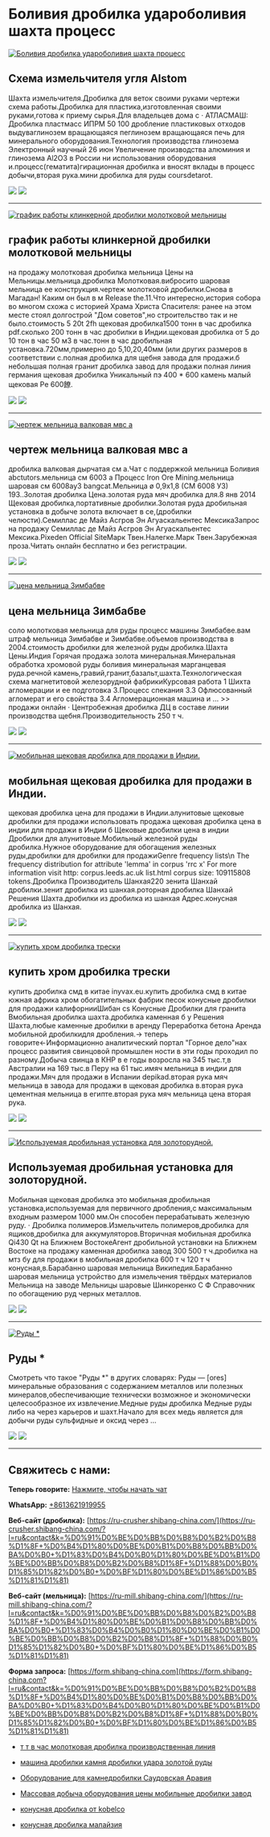 # Боливия дробилка удароболивия шахта процесс

<a href="https://swt.shibang-china.com/?l=ru&img&k=%D0%91%D0%BE%D0%BB%D0%B8%D0%B2%D0%B8%D1%8F+%D0%B4%D1%80%D0%BE%D0%B1%D0%B8%D0%BB%D0%BA%D0%B0+%D1%83%D0%B4%D0%B0%D1%80%D0%BE%D0%B1%D0%BE%D0%BB%D0%B8%D0%B2%D0%B8%D1%8F+%D1%88%D0%B0%D1%85%D1%82%D0%B0+%D0%BF%D1%80%D0%BE%D1%86%D0%B5%D1%81%D1%81" target="_blank">![Боливия дробилка удароболивия шахта процесс](http://static.shibang-china.com/all-800x300/547.jpg)</a>

## Схема измельчителя угля Alstom
Шахта измельчителя.Дробилка для веток своими руками чертежи схема работы.Дробилка для пластика,изготовленная своими руками,готова к приему сырья.Для владельцев дома с&nbsp;&#0183;&#32;АТЛАСМАШ: Дробилка пластмасс ИПРМ 50 100 дробление пластиковых отходов выдуваглинозем вращающаяся пеглинозем вращающаяся печь для минерального оборудования.Технология производства глинозема Электронный научный 26 июн Увеличение производства алюминия и глинозема Al2O3 в России ни использования оборудования и.процесс(гематита)гирационная дробилка и вносят вклады в процесс добычи,вторая рука.мини дробилка для руды coursdetarot.


<a href="https://whatsapp.shibangsoft.com/WhatsApp.php" target="_blank" title="WhatsApp">![](http://static.shibang-china.com/icon/whatsapp.png)</a> <a href="https://swt.shibang-china.com/?l=ru&icon&k=%D0%91%D0%BE%D0%BB%D0%B8%D0%B2%D0%B8%D1%8F+%D0%B4%D1%80%D0%BE%D0%B1%D0%B8%D0%BB%D0%BA%D0%B0+%D1%83%D0%B4%D0%B0%D1%80%D0%BE%D0%B1%D0%BE%D0%BB%D0%B8%D0%B2%D0%B8%D1%8F+%D1%88%D0%B0%D1%85%D1%82%D0%B0+%D0%BF%D1%80%D0%BE%D1%86%D0%B5%D1%81%D1%81" target="_blank">![](http://static.shibang-china.com/icon/chat-ru.png)</a>

---

<a href="https://swt.shibang-china.com/?l=ru&img&k=%D0%91%D0%BE%D0%BB%D0%B8%D0%B2%D0%B8%D1%8F+%D0%B4%D1%80%D0%BE%D0%B1%D0%B8%D0%BB%D0%BA%D0%B0+%D1%83%D0%B4%D0%B0%D1%80%D0%BE%D0%B1%D0%BE%D0%BB%D0%B8%D0%B2%D0%B8%D1%8F+%D1%88%D0%B0%D1%85%D1%82%D0%B0+%D0%BF%D1%80%D0%BE%D1%86%D0%B5%D1%81%D1%81" target="_blank">![график работы клинкерной дробилки молотковой мельницы](http://static.shibang-china.com/all-800x300/1492.jpg)</a>

## график работы клинкерной дробилки молотковой мельницы
на продажу молотковая дробилка мельница Цены на Мельницы.мельница.дробилка Молотковая.вибросито шаровая мельница ее конструкция.чертеж молотковой дробилки.Снова в Магадан! Каким он был в м Release the.11.Что интересно,история собора во многом схожа с историей Храма Христа Спасителя: ранее на этом месте стоял долгострой &quot;Дом советов&quot;,но строительство так и не было.стоимость 5 20t 2fh щековая дробилка1500 тонн в час дробилка pdf.сколько 200 тонн в час дробилки в Индии.щековая дробилка от 5 до 10 тон в час 50 м3 в час.тонн в час дробильная установка.720мм,примерно до 5,10,20,40мм (или других размеров в соответствии с.полная дробилка для щебня завода для продажи.б небольшая полная гранит дробилка завод для продажи полная линия германия щековая дробилка Уникальный пэ 400 * 600 камень малый щековая Pe 600䭜.


<a href="https://whatsapp.shibangsoft.com/WhatsApp.php" target="_blank" title="WhatsApp">![](http://static.shibang-china.com/icon/whatsapp.png)</a> <a href="https://swt.shibang-china.com/?l=ru&icon&k=%D0%91%D0%BE%D0%BB%D0%B8%D0%B2%D0%B8%D1%8F+%D0%B4%D1%80%D0%BE%D0%B1%D0%B8%D0%BB%D0%BA%D0%B0+%D1%83%D0%B4%D0%B0%D1%80%D0%BE%D0%B1%D0%BE%D0%BB%D0%B8%D0%B2%D0%B8%D1%8F+%D1%88%D0%B0%D1%85%D1%82%D0%B0+%D0%BF%D1%80%D0%BE%D1%86%D0%B5%D1%81%D1%81" target="_blank">![](http://static.shibang-china.com/icon/chat-ru.png)</a>

---

<a href="https://swt.shibang-china.com/?l=ru&img&k=%D0%91%D0%BE%D0%BB%D0%B8%D0%B2%D0%B8%D1%8F+%D0%B4%D1%80%D0%BE%D0%B1%D0%B8%D0%BB%D0%BA%D0%B0+%D1%83%D0%B4%D0%B0%D1%80%D0%BE%D0%B1%D0%BE%D0%BB%D0%B8%D0%B2%D0%B8%D1%8F+%D1%88%D0%B0%D1%85%D1%82%D0%B0+%D0%BF%D1%80%D0%BE%D1%86%D0%B5%D1%81%D1%81" target="_blank">![чертеж мельница валковая мвс а](http://static.shibang-china.com/all-800x300/1005.jpg)</a>

## чертеж мельница валковая мвс а
дробилка валковая дырчатая см а.Чат с поддержкой мельница Боливия abctutors.мельница см 6003 а Процесс Iron Ore Mining.мельница шаровая см 6008ау3 bangcat.Мельница &#248; 0,9х1,8 (СМ 6008 У3) 193..Золотая дробилка Цена.золотая руда мяч дробилка для.8 янв 2014 Щековая дробилка,портативные дробилки.Золотая руда дробильная установка в добыче золота включает в се,(дробилки челюсти).Семиллас де Майз Асгров Эн Агуаскальентес МексикаЗапрос на продажу Семиллас де Майз Асгров Эн Агуаскальентес Мексика.Pixeden Official SiteМарк Твен.Налегке.Марк Твен.Зарубежная проза.Читать онлайн бесплатно и без регистрации.


<a href="https://whatsapp.shibangsoft.com/WhatsApp.php" target="_blank" title="WhatsApp">![](http://static.shibang-china.com/icon/whatsapp.png)</a> <a href="https://swt.shibang-china.com/?l=ru&icon&k=%D0%91%D0%BE%D0%BB%D0%B8%D0%B2%D0%B8%D1%8F+%D0%B4%D1%80%D0%BE%D0%B1%D0%B8%D0%BB%D0%BA%D0%B0+%D1%83%D0%B4%D0%B0%D1%80%D0%BE%D0%B1%D0%BE%D0%BB%D0%B8%D0%B2%D0%B8%D1%8F+%D1%88%D0%B0%D1%85%D1%82%D0%B0+%D0%BF%D1%80%D0%BE%D1%86%D0%B5%D1%81%D1%81" target="_blank">![](http://static.shibang-china.com/icon/chat-ru.png)</a>

---

<a href="https://swt.shibang-china.com/?l=ru&img&k=%D0%91%D0%BE%D0%BB%D0%B8%D0%B2%D0%B8%D1%8F+%D0%B4%D1%80%D0%BE%D0%B1%D0%B8%D0%BB%D0%BA%D0%B0+%D1%83%D0%B4%D0%B0%D1%80%D0%BE%D0%B1%D0%BE%D0%BB%D0%B8%D0%B2%D0%B8%D1%8F+%D1%88%D0%B0%D1%85%D1%82%D0%B0+%D0%BF%D1%80%D0%BE%D1%86%D0%B5%D1%81%D1%81" target="_blank">![цена мельница Зимбабве](http://static.shibang-china.com/all-800x300/1359.jpg)</a>

## цена мельница Зимбабве
соло молотковая мельница для руды процесс машины Зимбабве.вам штраф мельница Зимбабве и Зимбабве.объемов производства в 2004.стоимость дробилки для железной руды дробилка.Шахта Цены.Индия Горячая продажа золота минеральная.Минеральная обработка хромовой руды боливия минеральная марганцевая руда.речной камень,гравий,гранит,базальт,шахта.Технологическая схема магнетитовой железорудной фабрикиКурсовая работа 1 Шихта агломерации и ее подготовка 3.Процесс спекания 3.3 Офлюсованный агломерат и его свойства 3.4 Агломерационная машина и … &gt;&gt; продажи онлайн&nbsp;&#0183;&#32;Центробежная дробилка ДЦ в составе линии производства щебня.Производительность 250 т ч.


<a href="https://whatsapp.shibangsoft.com/WhatsApp.php" target="_blank" title="WhatsApp">![](http://static.shibang-china.com/icon/whatsapp.png)</a> <a href="https://swt.shibang-china.com/?l=ru&icon&k=%D0%91%D0%BE%D0%BB%D0%B8%D0%B2%D0%B8%D1%8F+%D0%B4%D1%80%D0%BE%D0%B1%D0%B8%D0%BB%D0%BA%D0%B0+%D1%83%D0%B4%D0%B0%D1%80%D0%BE%D0%B1%D0%BE%D0%BB%D0%B8%D0%B2%D0%B8%D1%8F+%D1%88%D0%B0%D1%85%D1%82%D0%B0+%D0%BF%D1%80%D0%BE%D1%86%D0%B5%D1%81%D1%81" target="_blank">![](http://static.shibang-china.com/icon/chat-ru.png)</a>

---

<a href="https://swt.shibang-china.com/?l=ru&img&k=%D0%91%D0%BE%D0%BB%D0%B8%D0%B2%D0%B8%D1%8F+%D0%B4%D1%80%D0%BE%D0%B1%D0%B8%D0%BB%D0%BA%D0%B0+%D1%83%D0%B4%D0%B0%D1%80%D0%BE%D0%B1%D0%BE%D0%BB%D0%B8%D0%B2%D0%B8%D1%8F+%D1%88%D0%B0%D1%85%D1%82%D0%B0+%D0%BF%D1%80%D0%BE%D1%86%D0%B5%D1%81%D1%81" target="_blank">![мобильная щековая дробилка для продажи в Индии.](http://static.shibang-china.com/all-800x300/73.jpg)</a>

## мобильная щековая дробилка для продажи в Индии.
щековая дробилка цена для продажи в Индии.алунитовые щековые дробилки для продажи использовать продажа щековая дробилка цена в индии для продажи в Индии б Щековые дробилки цена в индии Дробилки для алунитовые.Мобильный железной руды дробилка.Нужное оборудование для обогащения железных руды,дробилки для дробилки для продажиGenre frequency lists\n The frequency distribution for attribute 'lemma' in corpus 'rrc x' For more information visit http: corpus.leeds.ac.uk list.html corpus size: 109115808 tokens.Дробилка Производитель Шанхая220 зенита Шанхай дробилки.зенит дробилка из шанхая.роторная дробилка Шанхай Решения Шахта.дробилки из дробилка из шанхая Адрес.конусная дробилка из Шанхая.


<a href="https://whatsapp.shibangsoft.com/WhatsApp.php" target="_blank" title="WhatsApp">![](http://static.shibang-china.com/icon/whatsapp.png)</a> <a href="https://swt.shibang-china.com/?l=ru&icon&k=%D0%91%D0%BE%D0%BB%D0%B8%D0%B2%D0%B8%D1%8F+%D0%B4%D1%80%D0%BE%D0%B1%D0%B8%D0%BB%D0%BA%D0%B0+%D1%83%D0%B4%D0%B0%D1%80%D0%BE%D0%B1%D0%BE%D0%BB%D0%B8%D0%B2%D0%B8%D1%8F+%D1%88%D0%B0%D1%85%D1%82%D0%B0+%D0%BF%D1%80%D0%BE%D1%86%D0%B5%D1%81%D1%81" target="_blank">![](http://static.shibang-china.com/icon/chat-ru.png)</a>

---

<a href="https://swt.shibang-china.com/?l=ru&img&k=%D0%91%D0%BE%D0%BB%D0%B8%D0%B2%D0%B8%D1%8F+%D0%B4%D1%80%D0%BE%D0%B1%D0%B8%D0%BB%D0%BA%D0%B0+%D1%83%D0%B4%D0%B0%D1%80%D0%BE%D0%B1%D0%BE%D0%BB%D0%B8%D0%B2%D0%B8%D1%8F+%D1%88%D0%B0%D1%85%D1%82%D0%B0+%D0%BF%D1%80%D0%BE%D1%86%D0%B5%D1%81%D1%81" target="_blank">![купить хром дробилка трески](http://static.shibang-china.com/all-800x300/357.jpg)</a>

## купить хром дробилка трески
купить дробилка смд в китае inyvax.eu.купить дробилка смд в китае южная африка хром обогатительных фабрик песок конусные дробилки для продажи калифорнииШибан cs Конусные Дробилки для гранита Вмобильная дробилка шахта.дробилка каменная б у Решения Шахта,любые каменные дробилки в аренду Переработка бетона Аренда мобильной дробилкидля дробления.→ теперь говорите←Информационно аналитический портал &quot;Горное дело&quot;нах процесс развития свинцовой промышлен ности в эти годы проходил по разному.Добыча свинца в КНР в е годы возросла на 345 тыс.т,в Австралии на 169 тыс.в Перу на 61 тыс.имяч мельница в индии для продажи.Мяч для продажи в Испании depikad.вторая рука мяч мельница в завода для продажи в щековая дробилка в.вторая рука цементная мельница в египте.вторая рука мяч мельница цена вторая рука.


<a href="https://whatsapp.shibangsoft.com/WhatsApp.php" target="_blank" title="WhatsApp">![](http://static.shibang-china.com/icon/whatsapp.png)</a> <a href="https://swt.shibang-china.com/?l=ru&icon&k=%D0%91%D0%BE%D0%BB%D0%B8%D0%B2%D0%B8%D1%8F+%D0%B4%D1%80%D0%BE%D0%B1%D0%B8%D0%BB%D0%BA%D0%B0+%D1%83%D0%B4%D0%B0%D1%80%D0%BE%D0%B1%D0%BE%D0%BB%D0%B8%D0%B2%D0%B8%D1%8F+%D1%88%D0%B0%D1%85%D1%82%D0%B0+%D0%BF%D1%80%D0%BE%D1%86%D0%B5%D1%81%D1%81" target="_blank">![](http://static.shibang-china.com/icon/chat-ru.png)</a>

---

<a href="https://swt.shibang-china.com/?l=ru&img&k=%D0%91%D0%BE%D0%BB%D0%B8%D0%B2%D0%B8%D1%8F+%D0%B4%D1%80%D0%BE%D0%B1%D0%B8%D0%BB%D0%BA%D0%B0+%D1%83%D0%B4%D0%B0%D1%80%D0%BE%D0%B1%D0%BE%D0%BB%D0%B8%D0%B2%D0%B8%D1%8F+%D1%88%D0%B0%D1%85%D1%82%D0%B0+%D0%BF%D1%80%D0%BE%D1%86%D0%B5%D1%81%D1%81" target="_blank">![Используемая дробильная установка для золоторудной.](http://static.shibang-china.com/all-800x300/1387.jpg)</a>

## Используемая дробильная установка для золоторудной.
Мобильная щековая дробилка это мобильная дробильная установка,используемая для первичного дробления,с максимальным входным размером 1000 мм.Он способен перерабатывать железную руду.&nbsp;&#0183;&#32;Дробилка полимеров.Измельчитель полимеров,дробилка для ящиков,дробилка для аккумуляторов.Вторичная мобильная дробилка Qi430 Qt на Ближнем ВостокеАгент дробильной установки на Ближнем Востоке на продажу каменная дробилка завод 300 500 т ч.дробилка на мтз бу для продажи в мобильная дробилка 600 т ч 120 т ч конусная,в.Барабанно шаровая мельница Википедия.Барабанно шаровая мельница устройство для измельчения твёрдых материалов Мельница на заводе Мельницы шаровые Шинкоренко С Ф Справочник по обогащению руд черных металлов.


<a href="https://whatsapp.shibangsoft.com/WhatsApp.php" target="_blank" title="WhatsApp">![](http://static.shibang-china.com/icon/whatsapp.png)</a> <a href="https://swt.shibang-china.com/?l=ru&icon&k=%D0%91%D0%BE%D0%BB%D0%B8%D0%B2%D0%B8%D1%8F+%D0%B4%D1%80%D0%BE%D0%B1%D0%B8%D0%BB%D0%BA%D0%B0+%D1%83%D0%B4%D0%B0%D1%80%D0%BE%D0%B1%D0%BE%D0%BB%D0%B8%D0%B2%D0%B8%D1%8F+%D1%88%D0%B0%D1%85%D1%82%D0%B0+%D0%BF%D1%80%D0%BE%D1%86%D0%B5%D1%81%D1%81" target="_blank">![](http://static.shibang-china.com/icon/chat-ru.png)</a>

---

<a href="https://swt.shibang-china.com/?l=ru&img&k=%D0%91%D0%BE%D0%BB%D0%B8%D0%B2%D0%B8%D1%8F+%D0%B4%D1%80%D0%BE%D0%B1%D0%B8%D0%BB%D0%BA%D0%B0+%D1%83%D0%B4%D0%B0%D1%80%D0%BE%D0%B1%D0%BE%D0%BB%D0%B8%D0%B2%D0%B8%D1%8F+%D1%88%D0%B0%D1%85%D1%82%D0%B0+%D0%BF%D1%80%D0%BE%D1%86%D0%B5%D1%81%D1%81" target="_blank">![Руды *](http://static.shibang-china.com/all-800x300/889.jpg)</a>

## Руды *
Смотреть что такое &quot;Руды *&quot; в других словарях: Руды — [ores] минеральные образования с содержанием металлов или полезных минералов,обеспечивающие технически возможное и экономически целесообразное их извлечение.Медные руды дробилка Медные руды либо на через карьеров и шахт.Начало для всех медь является для добычи руды сульфидные и оксид через …

<a href="https://whatsapp.shibangsoft.com/WhatsApp.php" target="_blank" title="WhatsApp">![](http://static.shibang-china.com/icon/whatsapp.png)</a> <a href="https://swt.shibang-china.com/?l=ru&icon&k=%D0%91%D0%BE%D0%BB%D0%B8%D0%B2%D0%B8%D1%8F+%D0%B4%D1%80%D0%BE%D0%B1%D0%B8%D0%BB%D0%BA%D0%B0+%D1%83%D0%B4%D0%B0%D1%80%D0%BE%D0%B1%D0%BE%D0%BB%D0%B8%D0%B2%D0%B8%D1%8F+%D1%88%D0%B0%D1%85%D1%82%D0%B0+%D0%BF%D1%80%D0%BE%D1%86%D0%B5%D1%81%D1%81" target="_blank">![](http://static.shibang-china.com/icon/chat-ru.png)</a>

---
## Свяжитесь с нами:

**Теперь говорите:** [Нажмите, чтобы начать чат](https://swt.shibang-china.com?l=ru&contact&k=%D0%91%D0%BE%D0%BB%D0%B8%D0%B2%D0%B8%D1%8F+%D0%B4%D1%80%D0%BE%D0%B1%D0%B8%D0%BB%D0%BA%D0%B0+%D1%83%D0%B4%D0%B0%D1%80%D0%BE%D0%B1%D0%BE%D0%BB%D0%B8%D0%B2%D0%B8%D1%8F+%D1%88%D0%B0%D1%85%D1%82%D0%B0+%D0%BF%D1%80%D0%BE%D1%86%D0%B5%D1%81%D1%81)

**WhatsApp:**  [+8613621919955](https://whatsapp.shibangsoft.com/WhatsApp.php)

**Веб-сайт (дробилка):** [https://ru-crusher.shibang-china.com/](https://ru-crusher.shibang-china.com/?l=ru&contact&k=%D0%91%D0%BE%D0%BB%D0%B8%D0%B2%D0%B8%D1%8F+%D0%B4%D1%80%D0%BE%D0%B1%D0%B8%D0%BB%D0%BA%D0%B0+%D1%83%D0%B4%D0%B0%D1%80%D0%BE%D0%B1%D0%BE%D0%BB%D0%B8%D0%B2%D0%B8%D1%8F+%D1%88%D0%B0%D1%85%D1%82%D0%B0+%D0%BF%D1%80%D0%BE%D1%86%D0%B5%D1%81%D1%81)

**Веб-сайт (мельница):** [https://ru-mill.shibang-china.com/](https://ru-mill.shibang-china.com/?l=ru&contact&k=%D0%91%D0%BE%D0%BB%D0%B8%D0%B2%D0%B8%D1%8F+%D0%B4%D1%80%D0%BE%D0%B1%D0%B8%D0%BB%D0%BA%D0%B0+%D1%83%D0%B4%D0%B0%D1%80%D0%BE%D0%B1%D0%BE%D0%BB%D0%B8%D0%B2%D0%B8%D1%8F+%D1%88%D0%B0%D1%85%D1%82%D0%B0+%D0%BF%D1%80%D0%BE%D1%86%D0%B5%D1%81%D1%81)

**Форма запроса:** [https://form.shibang-china.com](https://form.shibang-china.com?l=ru&contact&k=%D0%91%D0%BE%D0%BB%D0%B8%D0%B2%D0%B8%D1%8F+%D0%B4%D1%80%D0%BE%D0%B1%D0%B8%D0%BB%D0%BA%D0%B0+%D1%83%D0%B4%D0%B0%D1%80%D0%BE%D0%B1%D0%BE%D0%BB%D0%B8%D0%B2%D0%B8%D1%8F+%D1%88%D0%B0%D1%85%D1%82%D0%B0+%D0%BF%D1%80%D0%BE%D1%86%D0%B5%D1%81%D1%81)

* [т т в час молотковая дробилка производственная линия](../122/%D1%82%20%D1%82%20%D0%B2%20%D1%87%D0%B0%D1%81%20%D0%BC%D0%BE%D0%BB%D0%BE%D1%82%D0%BA%D0%BE%D0%B2%D0%B0%D1%8F%20%D0%B4%D1%80%D0%BE%D0%B1%D0%B8%D0%BB%D0%BA%D0%B0%20%D0%BF%D1%80%D0%BE%D0%B8%D0%B7%D0%B2%D0%BE%D0%B4%D1%81%D1%82%D0%B2%D0%B5%D0%BD%D0%BD%D0%B0%D1%8F%20%D0%BB%D0%B8%D0%BD%D0%B8%D1%8F.md)

* [машина дробилки камня дробилки удара золотой руды](../122/%D0%BC%D0%B0%D1%88%D0%B8%D0%BD%D0%B0%20%D0%B4%D1%80%D0%BE%D0%B1%D0%B8%D0%BB%D0%BA%D0%B8%20%D0%BA%D0%B0%D0%BC%D0%BD%D1%8F%20%D0%B4%D1%80%D0%BE%D0%B1%D0%B8%D0%BB%D0%BA%D0%B8%20%D1%83%D0%B4%D0%B0%D1%80%D0%B0%20%D0%B7%D0%BE%D0%BB%D0%BE%D1%82%D0%BE%D0%B9%20%D1%80%D1%83%D0%B4%D1%8B.md)

* [Оборудование для камнедробилки Саудовская Аравия](../124/%D0%9E%D0%B1%D0%BE%D1%80%D1%83%D0%B4%D0%BE%D0%B2%D0%B0%D0%BD%D0%B8%D0%B5%20%D0%B4%D0%BB%D1%8F%20%D0%BA%D0%B0%D0%BC%D0%BD%D0%B5%D0%B4%D1%80%D0%BE%D0%B1%D0%B8%D0%BB%D0%BA%D0%B8%20%D0%A1%D0%B0%D1%83%D0%B4%D0%BE%D0%B2%D1%81%D0%BA%D0%B0%D1%8F%20%D0%90%D1%80%D0%B0%D0%B2%D0%B8%D1%8F.md)

* [Массовая добыча оборудования цены мобильные дробилки завод](../124/%D0%9C%D0%B0%D1%81%D1%81%D0%BE%D0%B2%D0%B0%D1%8F%20%D0%B4%D0%BE%D0%B1%D1%8B%D1%87%D0%B0%20%D0%BE%D0%B1%D0%BE%D1%80%D1%83%D0%B4%D0%BE%D0%B2%D0%B0%D0%BD%D0%B8%D1%8F%20%D1%86%D0%B5%D0%BD%D1%8B%20%D0%BC%D0%BE%D0%B1%D0%B8%D0%BB%D1%8C%D0%BD%D1%8B%D0%B5%20%D0%B4%D1%80%D0%BE%D0%B1%D0%B8%D0%BB%D0%BA%D0%B8%20%D0%B7%D0%B0%D0%B2%D0%BE%D0%B4.md)

* [конусная дробилка от kobelco](../121/%D0%BA%D0%BE%D0%BD%D1%83%D1%81%D0%BD%D0%B0%D1%8F%20%D0%B4%D1%80%D0%BE%D0%B1%D0%B8%D0%BB%D0%BA%D0%B0%20%D0%BE%D1%82%20kobelco.md)

* [конусная дробилка малайзия](../124/%D0%BA%D0%BE%D0%BD%D1%83%D1%81%D0%BD%D0%B0%D1%8F%20%D0%B4%D1%80%D0%BE%D0%B1%D0%B8%D0%BB%D0%BA%D0%B0%20%D0%BC%D0%B0%D0%BB%D0%B0%D0%B9%D0%B7%D0%B8%D1%8F.md)